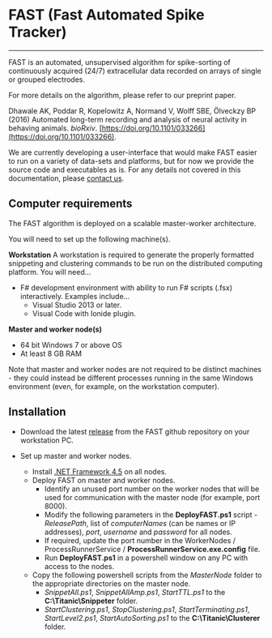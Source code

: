 # FAST (Fast Automated Spike Tracker)
----

FAST is an automated, unsupervised algorithm for spike-sorting of continuously acquired (24/7) extracellular data recorded on arrays of single or grouped electrodes.

For more details on the algorithm, please refer to our preprint paper.

Dhawale AK, Poddar R, Kopelowitz A, Normand V, Wolff SBE, Ölveckzy BP (2016) Automated long-term recording and analysis of neural activity in behaving animals. *bioRxiv*.  [https://doi.org/10.1101/033266](https://doi.org/10.1101/033266).

We are currently developing a user-interface that would make FAST easier to run on a variety of data-sets and platforms, but for now we provide the source code and executables as is. For any details not covered in this documentation, please [contact us](https://olveczkylab.oeb.harvard.edu/about).

## Computer requirements

The FAST algorithm is deployed on a scalable master-worker architecture. 

You will need to set up the following machine(s).

**Workstation**
A workstation is required to generate the properly formatted snippeting and clustering commands to be run on the distributed computing platform. 
You will need...
- F# development environment with ability to run F# scripts (.fsx) interactively. 
	Examples include...
	- Visual Studio 2013 or later.
	- Visual Code with Ionide plugin.
	
**Master and worker node(s)**
- 64 bit Windows 7 or above OS
- At least 8 GB RAM
	
Note that master and worker nodes are not required to be distinct machines - they could instead be different processes running in the same Windows environment (even, for example, on the workstation computer).	

## Installation

- Download the latest [release](https://github.com/Olveczky-Lab/FAST/tree/master/Releases) from the FAST github repository on your workstation PC.

- Set up master and worker nodes.
	- Install [.NET Framework 4.5](https://www.microsoft.com/en-us/download/details.aspx?id=30653) on all nodes.
	- Deploy FAST on master and worker nodes.
		- Identify an unused port number on the worker nodes that will be used for communication with the master node (for example, port 8000).
		- Modify the following parameters in the **DeployFAST.ps1** script - *ReleasePath*, list of *computerNames* (can be names or IP addresses), *port*, *username* and *password* for all nodes.
		- If required, update the port number in the WorkerNodes / ProcessRunnerService / **ProcessRunnerService.exe.config** file.
		- Run **DeployFAST.ps1** in a powershell window on any PC with access to the nodes.
	- Copy the following powershell scripts from the *MasterNode* folder to the appropriate directories on the master node.
		- *SnippetAll.ps1*, *SnippetAllAmp.ps1*, *StartTTL.ps1* to the __C:\Titanic\Snippeter__ folder.
		- *StartClustering.ps1*, *StopClustering.ps1*, *StartTerminating.ps1*, *StartLevel2.ps1*, *StartAutoSorting.ps1* to the __C:\Titanic\Clusterer__ folder.
		
